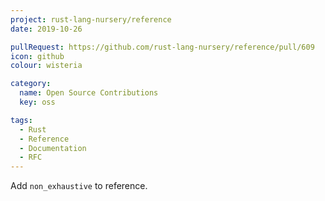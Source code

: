 ```yaml
---
project: rust-lang-nursery/reference
date: 2019-10-26

pullRequest: https://github.com/rust-lang-nursery/reference/pull/609
icon: github
colour: wisteria

category:
  name: Open Source Contributions
  key: oss

tags:
  - Rust
  - Reference
  - Documentation
  - RFC
---
```

Add `non_exhaustive` to reference.
